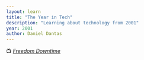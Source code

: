 ```yaml
---
layout: learn
title: "The Year in Tech"
description: "Learning about technology from 2001"
year: 2001
author: Daniel Dantas
---
```


📺 [_Freedom Downtime_](https://en.wikipedia.org/wiki/Freedom_Downtime)	 <!-- 5/4/2016 -->
